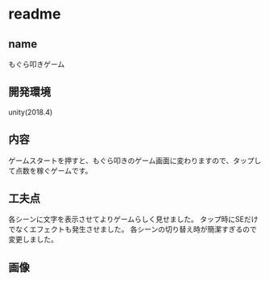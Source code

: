 # readme

## name
もぐら叩きゲーム

## 開発環境
unity(2018.4)

## 内容
ゲームスタートを押すと、もぐら叩きのゲーム画面に変わりますので、タップして点数を稼ぐゲームです。

## 工夫点
各シーンに文字を表示させてよりゲームらしく見せました。
タップ時にSEだけでなくエフェクトも発生させました。
各シーンの切り替え時が簡潔すぎるので変更しました。

## 画像
